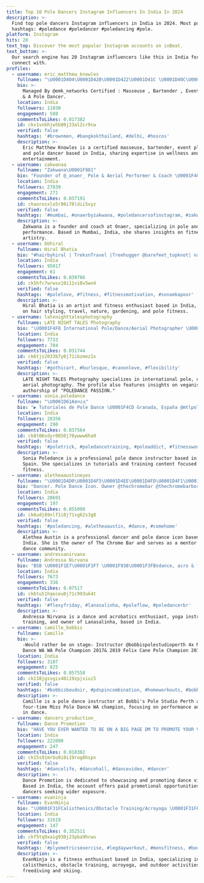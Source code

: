 ```yaml
---
title: Top 10 Pole Dancers Instagram Influencers In India In 2024
description: >-
  Find top pole dancers Instagram influencers in India in 2024. Most popular
  hashtags: #poledance #poledancer #poledancing #pole.
platform: Instagram
hits: 20
text_top: Discover the most popular Instagram accounts on inBeat.
text_bottom: >-
  Our search engine has 20 Instagram influencers like this in India for you to
  connect with.
profiles:
  - username: eric_matthew_knowles
    fullname: "\U0001D404\U0001D42B\U0001D422\U0001D41C \U0001D40C\U0001D41A\U0001D42D\U0001D42D\U0001D421\U0001D41E\U0001D430 \U0001D40A\U0001D427\U0001D428\U0001D430\U0001D425\U0001D41E\U0001D42C"
    bio: >-
      Managed By @emk_networks Certified : Masseuse , Bartender , Event Planner
      & A Pole Dancer.
    location: India
    followers: 11030
    engagement: 588
    commentsToLikes: 0.017382
    id: ckv1vnbhjw5b80j23al2cr9cw
    verified: false
    hashtags: '#brownmen, #bangkokthailand, #delhi, #hoscos'
    description: >-
      Eric Matthew Knowles is a certified masseuse, bartender, event planner,
      and pole dancer based in India, sharing expertise in wellness and
      entertainment.
  - username: zakwanaa
    fullname: "Zakwana\U0001F981"
    bio: "Founder of @_onaer_ Pole & Aerial Performer & Coach \U0001F4CDMumbai, India"
    location: India
    followers: 27839
    engagement: 271
    commentsToLikes: 0.037191
    id: ckaorosxlo5r80i78ldii5xyz
    verified: false
    hashtags: '#mumbai, #onaerbyzakwana, #poledancersofinstagram, #zakwana'
    description: >-
      Zakwana is a founder and coach at Onaer, specializing in pole and aerial
      performance. Based in Mumbai, India, she shares insights on fitness and
      artistry.
  - username: bbhiral
    fullname: Hiral Bhatia
    bio: "#hairbyhiral | TreksnTravel |Treehugger @barefeet_topknot| naturebaby| Artist| pole fitness |Gardening | Dogmom |Mum \U0001F4CD|armaan@entouragetalents.com"
    location: India
    followers: 95017
    engagement: 61
    commentsToLikes: 0.039786
    id: ck5hfc7wrwsx10i11vi0v5wn4
    verified: false
    hashtags: '#polelove, #fitness, #fitnessmotivation, #sonamkapoor'
    description: >-
      Hiral Bhatia is an artist and fitness enthusiast based in India, focusing
      on hair styling, travel, nature, gardening, and pole fitness.
  - username: latenighttalesphotography
    fullname: LATE NIGHT TALES Photography
    bio: "\U0001F4F8 International Pole/Dance/Aerial Photographer \U0001F4DA Author of POLEDANCE PASSION The Book \U0001F5A4 Be who you are! \U0001F331Vegan \U0001F58A️ DM for bookings and collaborations!"
    location: India
    followers: 7733
    engagement: 704
    commentsToLikes: 0.031744
    id: ck6tjs2033b7y0j71ibzmez1x
    verified: false
    hashtags: '#gothicart, #burlesque, #canonlove, #flexibility'
    description: >-
      LATE NIGHT TALES Photography specializes in international pole, dance, and
      aerial photography. The profile also features insights on veganism and
      authorship of "POLEDANCE PASSION."
  - username: sonia.poledance
    fullname: "\U0001D61Aσꪀⅈꪖ"
    bio: "▶️ Tutoriales de Pole Dance \U0001F4CD Granada, España @mtlpolewear 15% SONIA15 @dartfrogwear 20% sonia.poledance @fuerzabrutaes SONIAPOLE"
    location: India
    followers: 28356
    engagement: 290
    commentsToLikes: 0.037564
    id: ck8t06vdyr0850j78ywww6ha9
    verified: false
    hashtags: '#poletrick, #poledancetraining, #poleaddict, #fitnesswoman'
    description: >-
      Sonia Poledance is a professional pole dance instructor based in Granada,
      Spain. She specializes in tutorials and training content focused on pole
      fitness.
  - username: aletheaaustineyes
    fullname: "\U0001D4D0\U0001D4F5\U0001D4EE\U0001D4FD\U0001D4F1\U0001D4EE\U0001D4EA \U0001D4D0\U0001D4FE\U0001D4FC\U0001D4FD\U0001D4F2\U0001D4F7"
    bio: "Dancer. Pole Dance Icon. Owner @thechromebar @thechromebarboro. Dance Double @pvalleystarz \U0001F41D Queen Bee. Mentor. ✌️"
    location: India
    followers: 28691
    engagement: 197
    commentsToLikes: 0.055098
    id: ck6udj89nlf1i0j71sg62s3g8
    verified: false
    hashtags: '#poledancing, #aletheaaustin, #dance, #comehome'
    description: >-
      Alethea Austin is a professional dancer and pole dance icon based in
      India. She is the owner of The Chrome Bar and serves as a mentor in the
      dance community.
  - username: andressanirvana
    fullname: Andressa Nirvana
    bio: "BSB \U0001F1E7\U0001F1F7 \U0001F938\U0001F3FB‍♀️dance, acro & flexibility \U0001F5A4 owner @lanasalinha \U0001F9D8\U0001F3FB‍♀️ yoga instructor underformation @yogaemmovimento"
    location: India
    followers: 7673
    engagement: 336
    commentsToLikes: 0.07517
    id: ck6tu51hqeceu0j71c993uk4t
    verified: false
    hashtags: '#flexyfriday, #lanasalinha, #poleflow, #poledancerbr'
    description: >-
      Andressa Nirvana is a dance and acrobatics enthusiast, yoga instructor in
      training, and owner of Lanasalinha, based in India.
  - username: camille_bobbis
    fullname: Camille
    bio: >-
      ☆Would rather be on stage☆ Instructor @bobbispolestudioperth 4x Miss Pole
      Dance WA WA Pole Champion 2017& 2019 Felix Cane Pole Champion 2016
    location: India
    followers: 3107
    engagement: 825
    commentsToLikes: 0.057558
    id: ck138jgssgis40i19zpjsiui5
    verified: false
    hashtags: '#bobbisboudoir, #pdspincombination, #homeworkouts, #bobbispolestudioperth'
    description: >-
      Camille is a pole dance instructor at Bobbi's Pole Studio Perth and a
      four-time Miss Pole Dance WA champion, focusing on performance and fitness
      in dance.
  - username: dancers_production_
    fullname: Dance Promotion
    bio: "HAVE YOU EVER WANTED TO BE ON A BIG PAGE DM TO PROMOTE YOUR VIDEOS\U0001F38A ONLY PAID PROMO USE #dancers_production TURN ON POST NOTIFICATION\U0001F514 FOR DONATION \U0001F447\U0001F3FB"
    location: India
    followers: 222090
    engagement: 247
    commentsToLikes: 0.018302
    id: ck15s91mrbu9i0i19rog8hspx
    verified: false
    hashtags: '#dancelife, #dancehall, #dancevideo, #dancer'
    description: >-
      Dance Promotion is dedicated to showcasing and promoting dance videos.
      Based in India, the account offers paid promotional opportunities for
      dancers seeking wider exposure.
  - username: evaninja
    fullname: EvanNinja
    bio: "\U0001F31FCalisthenics/Obstacle Training/Acroyoga \U0001F31FFreediving/Skiing \U0001F31FOverall fitness enthusiast & traveller \U0001F30FSydney, Australia Youtube⏬⏬"
    location: India
    followers: 31619
    engagement: 147
    commentsToLikes: 0.352511
    id: ckf5tq9xaig930j23pba9hcwu
    verified: false
    hashtags: '#plyometricsexercise, #legdayworkout, #mensfitness, #bodyweightexercises'
    description: >-
      EvanNinja is a fitness enthusiast based in India, specializing in
      calisthenics, obstacle training, acroyoga, and outdoor activities like
      freediving and skiing.
---
```


